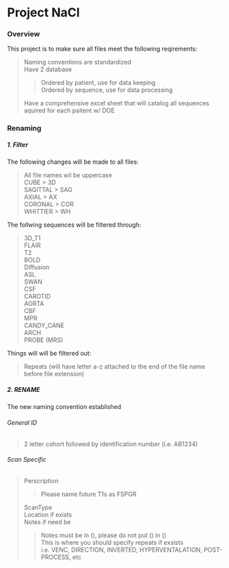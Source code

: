 # Project NaCl 

### Overview 
This project is to make sure all files meet the following reqirements:  
> Naming conventions are standardized  
> Have 2 database  
> > Ordered by patient, use for data keeping   
> > Ordered by sequence, use for data processing   
>
> Have a comprehensive excel sheet that will catalog all sequences aquired for each paitent w/ DOE  

### Renaming 
##### 1. Filter 
The following changes will be made to all files:  
> All file names wil be uppercase  
> CUBE > 3D  
> SAGITTAL > SAG  
> AXIAL > AX  
> CORONAL > COR   
> WHITTIER > WH  

The follwing sequences will be filtered through:  
> 3D\_T1  
> FLAIR  
> T2  
> BOLD  
> Diffusion  
> ASL  
> SWAN  
> CSF   
> CAROTID  
> AORTA  
> CBF  
> MPR  
> CANDY\_CANE  
> ARCH  
> PROBE (MRS)    

Things will will be filtered out:  
> Repeats (will have letter a-z attached to the end of the file name before file extension)  

##### 2. RENAME
The new naming convention established

###### General ID
> 2 letter cohort followed by identification number (i.e. AB1234)    

###### Scan Specific
> Perscription   
> > Please name future T1s as FSPGR     
> 
> ScanType   
> Location if exists    
> Notes if need be   
> > Notes must be in (), please do not put () in ()   
> > This is where you should specify repeats if exsists   
> > i.e. VENC, DIRECTION, INVERTED, HYPERVENTALATION, POST-PROCESS, etc     
